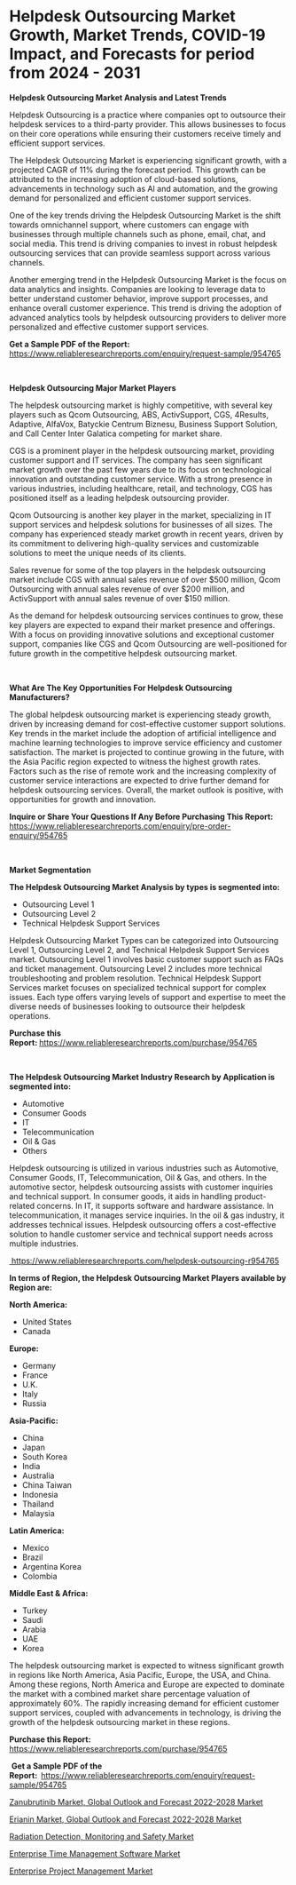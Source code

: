 <p><h1>Helpdesk Outsourcing Market Growth, Market Trends, COVID-19 Impact, and Forecasts for period from 2024 - 2031</h1></p><p><strong>Helpdesk Outsourcing Market Analysis and Latest Trends</strong></p>
<p><p>Helpdesk Outsourcing is a practice where companies opt to outsource their helpdesk services to a third-party provider. This allows businesses to focus on their core operations while ensuring their customers receive timely and efficient support services.</p><p>The Helpdesk Outsourcing Market is experiencing significant growth, with a projected CAGR of 11% during the forecast period. This growth can be attributed to the increasing adoption of cloud-based solutions, advancements in technology such as AI and automation, and the growing demand for personalized and efficient customer support services.</p><p>One of the key trends driving the Helpdesk Outsourcing Market is the shift towards omnichannel support, where customers can engage with businesses through multiple channels such as phone, email, chat, and social media. This trend is driving companies to invest in robust helpdesk outsourcing services that can provide seamless support across various channels.</p><p>Another emerging trend in the Helpdesk Outsourcing Market is the focus on data analytics and insights. Companies are looking to leverage data to better understand customer behavior, improve support processes, and enhance overall customer experience. This trend is driving the adoption of advanced analytics tools by helpdesk outsourcing providers to deliver more personalized and effective customer support services.</p></p>
<p><strong>Get a Sample PDF of the Report:&nbsp;</strong> <a href="https://www.reliableresearchreports.com/enquiry/request-sample/954765">https://www.reliableresearchreports.com/enquiry/request-sample/954765</a></p>
<p>&nbsp;</p>
<p><strong>Helpdesk Outsourcing Major Market Players</strong></p>
<p><p>The helpdesk outsourcing market is highly competitive, with several key players such as Qcom Outsourcing, ABS, ActivSupport, CGS, 4Results, Adaptive, AlfaVox, Batyckie Centrum Biznesu, Business Support Solution, and Call Center Inter Galatica competing for market share.</p><p>CGS is a prominent player in the helpdesk outsourcing market, providing customer support and IT services. The company has seen significant market growth over the past few years due to its focus on technological innovation and outstanding customer service. With a strong presence in various industries, including healthcare, retail, and technology, CGS has positioned itself as a leading helpdesk outsourcing provider.</p><p>Qcom Outsourcing is another key player in the market, specializing in IT support services and helpdesk solutions for businesses of all sizes. The company has experienced steady market growth in recent years, driven by its commitment to delivering high-quality services and customizable solutions to meet the unique needs of its clients.</p><p>Sales revenue for some of the top players in the helpdesk outsourcing market include CGS with annual sales revenue of over $500 million, Qcom Outsourcing with annual sales revenue of over $200 million, and ActivSupport with annual sales revenue of over $150 million.</p><p>As the demand for helpdesk outsourcing services continues to grow, these key players are expected to expand their market presence and offerings. With a focus on providing innovative solutions and exceptional customer support, companies like CGS and Qcom Outsourcing are well-positioned for future growth in the competitive helpdesk outsourcing market.</p></p>
<p>&nbsp;</p>
<p><strong>What Are The Key Opportunities For Helpdesk Outsourcing Manufacturers?</strong></p>
<p><p>The global helpdesk outsourcing market is experiencing steady growth, driven by increasing demand for cost-effective customer support solutions. Key trends in the market include the adoption of artificial intelligence and machine learning technologies to improve service efficiency and customer satisfaction. The market is projected to continue growing in the future, with the Asia Pacific region expected to witness the highest growth rates. Factors such as the rise of remote work and the increasing complexity of customer service interactions are expected to drive further demand for helpdesk outsourcing services. Overall, the market outlook is positive, with opportunities for growth and innovation.</p></p>
<p><strong>Inquire or Share Your Questions If Any Before Purchasing This Report:</strong> <a href="https://www.reliableresearchreports.com/enquiry/pre-order-enquiry/954765">https://www.reliableresearchreports.com/enquiry/pre-order-enquiry/954765</a></p>
<p>&nbsp;</p>
<p><strong>Market Segmentation</strong></p>
<p><strong>The Helpdesk Outsourcing Market Analysis by types is segmented into:</strong></p>
<p><ul><li>Outsourcing Level 1</li><li>Outsourcing Level 2</li><li>Technical Helpdesk Support Services</li></ul></p>
<p><p>Helpdesk Outsourcing Market Types can be categorized into Outsourcing Level 1, Outsourcing Level 2, and Technical Helpdesk Support Services market. Outsourcing Level 1 involves basic customer support such as FAQs and ticket management. Outsourcing Level 2 includes more technical troubleshooting and problem resolution. Technical Helpdesk Support Services market focuses on specialized technical support for complex issues. Each type offers varying levels of support and expertise to meet the diverse needs of businesses looking to outsource their helpdesk operations.</p></p>
<p><strong>Purchase this Report:&nbsp;</strong><a href="https://www.reliableresearchreports.com/purchase/954765">https://www.reliableresearchreports.com/purchase/954765</a></p>
<p>&nbsp;</p>
<p><strong>The Helpdesk Outsourcing Market Industry Research by Application is segmented into:</strong></p>
<p><ul><li>Automotive</li><li>Consumer Goods</li><li>IT</li><li>Telecommunication</li><li>Oil & Gas</li><li>Others</li></ul></p>
<p><p>Helpdesk outsourcing is utilized in various industries such as Automotive, Consumer Goods, IT, Telecommunication, Oil & Gas, and others. In the automotive sector, helpdesk outsourcing assists with customer inquiries and technical support. In consumer goods, it aids in handling product-related concerns. In IT, it supports software and hardware assistance. In telecommunication, it manages service inquiries. In the oil & gas industry, it addresses technical issues. Helpdesk outsourcing offers a cost-effective solution to handle customer service and technical support needs across multiple industries.</p></p>
<p><a href="https://www.reliableresearchreports.com/helpdesk-outsourcing-r954765">&nbsp;https://www.reliableresearchreports.com/helpdesk-outsourcing-r954765</a></p>
<p><strong>In terms of Region, the Helpdesk Outsourcing Market Players available by Region are:</strong></p>
<p>
    <p> <strong> North America: </strong>
        <ul>
            <li>United States</li>
            <li>Canada</li>
        </ul>
        </p> 
    <p> <strong> Europe: </strong>
        <ul>
            <li>Germany</li>
            <li>France</li>
            <li>U.K.</li>
            <li>Italy</li>
            <li>Russia</li>
        </ul>
        </p> 
    <p> <strong> Asia-Pacific: </strong>
        <ul>
            <li>China</li>
            <li>Japan</li>
            <li>South Korea</li>
            <li>India</li>
            <li>Australia</li>
            <li>China Taiwan</li>
            <li>Indonesia</li>
            <li>Thailand</li>
            <li>Malaysia</li>
        </ul>
        </p> 
    <p> <strong> Latin America: </strong>
        <ul>
            <li>Mexico</li>
            <li>Brazil</li>
            <li>Argentina Korea</li>
            <li>Colombia</li>
        </ul>
        </p> 
    <p> <strong> Middle East & Africa: </strong>
        <ul>
            <li>Turkey</li>
            <li>Saudi</li>
            <li>Arabia</li>
            <li>UAE</li>
            <li>Korea</li>
        </ul>
    </p>
    </p>
<p><p>The helpdesk outsourcing market is expected to witness significant growth in regions like North America, Asia Pacific, Europe, the USA, and China. Among these regions, North America and Europe are expected to dominate the market with a combined market share percentage valuation of approximately 60%. The rapidly increasing demand for efficient customer support services, coupled with advancements in technology, is driving the growth of the helpdesk outsourcing market in these regions.</p></p>
<p><strong>Purchase this Report: </strong><a href="https://www.reliableresearchreports.com/purchase/954765">https://www.reliableresearchreports.com/purchase/954765</a></p>
<p>&nbsp;<strong>Get a Sample PDF of the Report:&nbsp;&nbsp;</strong><a href="https://www.reliableresearchreports.com/enquiry/request-sample/954765">https://www.reliableresearchreports.com/enquiry/request-sample/954765</a></p>
<p><strong></strong></p>
<p><p><a href="https://issuu.com/reportprime-2/docs/zanubrutinib-market-global-outlook-_8ab13ce9ebfd43">Zanubrutinib Market, Global Outlook and Forecast 2022-2028 Market</a></p><p><a href="https://issuu.com/reportprime-2/docs/erianin-market-global-outlook-and-f_61b9d62aaa7193">Erianin Market, Global Outlook and Forecast 2022-2028 Market</a></p><p><a href="https://github.com/YashRP12/Market-Research-Report-List-6/blob/main/radiation-detection-monitoring-and-safety-market.md">Radiation Detection, Monitoring and Safety Market</a></p><p><a href="https://medium.com/@ruth.macdonald08580/enterprise-time-management-software-market-global-market-share-and-ranking-overall-sales-and-1ad778d71ffa">Enterprise Time Management Software Market</a></p><p><a href="https://medium.com/@carolineparks3691/navigating-the-enterprise-project-management-market-expert-analysis-and-market-forecast-for-period-e6366b726185">Enterprise Project Management Market</a></p></p>